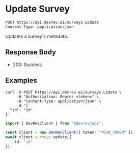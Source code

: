 # Update Survey

```http
POST https://api.devrev.ai/surveys.update
Content-Type: application/json
```

Updates a survey's metadata.



## Response Body

- 200: Success.

## Examples

```shell
curl -X POST https://api.devrev.ai/surveys.update \
     -H "Authorization: Bearer <token>" \
     -H "Content-Type: application/json" \
     -d '{
  "id": "id"
}'
```

```typescript
import { DevRevClient } from "@devrev/api";

const client = new DevRevClient({ token: "YOUR_TOKEN" });
await client.surveys.update({
    id: "id"
});

```